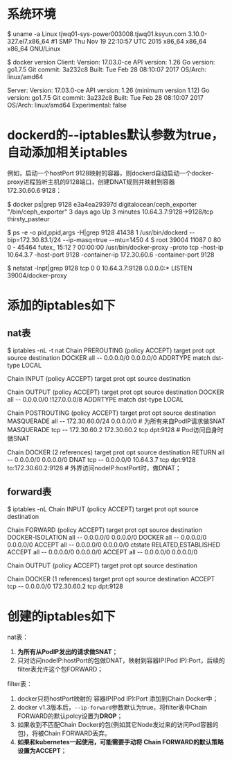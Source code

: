 # 系统环境

$ uname -a
Linux tjwq01-sys-power003008.tjwq01.ksyun.com 3.10.0-327.el7.x86_64 #1 SMP Thu Nov 19 22:10:57 UTC 2015 x86_64 x86_64 x86_64 GNU/Linux

$ docker version
Client:
 Version:      17.03.0-ce
 API version:  1.26
 Go version:   go1.7.5
 Git commit:   3a232c8
 Built:        Tue Feb 28 08:10:07 2017
 OS/Arch:      linux/amd64

Server:
 Version:      17.03.0-ce
 API version:  1.26 (minimum version 1.12)
 Go version:   go1.7.5
 Git commit:   3a232c8
 Built:        Tue Feb 28 08:10:07 2017
 OS/Arch:      linux/amd64
 Experimental: false


# dockerd的--iptables默认参数为true，自动添加相关iptables

例如，启动一个hostPort 9128映射的容器，则dockerd自动启动一个docker-proxy进程监听主机的9128端口，创建DNAT规则并映射到容器172.30.60.6:9128：

$ docker ps|grep 9128
e3a4ea29397d        digitalocean/ceph_exporter                                   "/bin/ceph_exporter"     3 days ago          Up 3 minutes        10.64.3.7:9128->9128/tcp   thirsty_pasteur

$ ps -e -o pid,ppid,args -H|grep 9128
41438     1   /usr/bin/dockerd --bip=172.30.83.1/24 --ip-masq=true --mtu=1450
4 S root     39004 11087  0  80   0 - 45464 futex_ 15:12 ?        00:00:00 /usr/bin/docker-proxy -proto tcp -host-ip 10.64.3.7 -host-port 9128 -container-ip 172.30.60.6 -container-port 9128

$ netstat -lnpt|grep 9128
tcp        0      0 10.64.3.7:9128          0.0.0.0:*               LISTEN      39004/docker-proxy

# 添加的iptables如下

## nat表

$ iptables -nL -t nat
Chain PREROUTING (policy ACCEPT)
target     prot opt source               destination
DOCKER     all  --  0.0.0.0/0            0.0.0.0/0            ADDRTYPE match dst-type LOCAL

Chain INPUT (policy ACCEPT)
target     prot opt source               destination

Chain OUTPUT (policy ACCEPT)
target     prot opt source               destination
DOCKER     all  --  0.0.0.0/0           !127.0.0.0/8          ADDRTYPE match dst-type LOCAL

Chain POSTROUTING (policy ACCEPT)
target     prot opt source               destination
MASQUERADE  all  --  172.30.60.0/24       0.0.0.0/0             # 为所有来自PodIP请求做SNAT
MASQUERADE  tcp  --  172.30.60.2          172.30.60.2          tcp dpt:9128     # Pod访问自身时做SNAT

Chain DOCKER (2 references)
target     prot opt source               destination
RETURN     all  --  0.0.0.0/0            0.0.0.0/0
DNAT       tcp  --  0.0.0.0/0            10.64.3.7            tcp dpt:9128 to:172.30.60.2:9128   # 外界访问nodeIP:hostPort时，做DNAT；


## forward表

$ iptables -nL
Chain INPUT (policy ACCEPT)
target     prot opt source               destination

Chain FORWARD (policy ACCEPT)
target     prot opt source               destination
DOCKER-ISOLATION  all  --  0.0.0.0/0            0.0.0.0/0
DOCKER     all  --  0.0.0.0/0            0.0.0.0/0
ACCEPT     all  --  0.0.0.0/0            0.0.0.0/0            ctstate RELATED,ESTABLISHED
ACCEPT     all  --  0.0.0.0/0            0.0.0.0/0
ACCEPT     all  --  0.0.0.0/0            0.0.0.0/0

Chain OUTPUT (policy ACCEPT)
target     prot opt source               destination

Chain DOCKER (1 references)
target     prot opt source               destination
ACCEPT     tcp  --  0.0.0.0/0            172.30.60.2          tcp dpt:9128


# 创建的iptables如下

nat表：

1. **为所有从PodIP发出的请求做SNAT**；
1. 只对访问nodeIP:hostPort的包做DNAT，映射到容器IP(Pod IP):Port，后续的filter表允许这个包FORWARD；

filter表：

1. docker只将hostPort映射的 容器IP(Pod IP):Port 添加到Chain Docker中；
1. docker v1.3版本后，`--ip-forward`参数默认为true，将filter表中Chain FORWARD的默认polcy设置为**DROP**；
1. 如果收到不匹配Chain Docker的包(例如其它Node发过来的访问Pod容器的包)，将被Chain FORWARD丢弃。
1. **如果和kubernetes一起使用，可能需要手动将 Chain FORWARD的默认策略设置为ACCEPT**；
